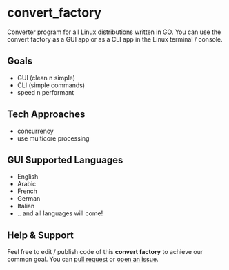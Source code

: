 # convert_factory
Converter program for all Linux distributions written in [GO](https://golang.org). You can use the convert factory as a GUI app or as a CLI app in the Linux terminal / console.

## Goals
- GUI (clean n simple)
- CLI (simple commands)
- speed n performant

## Tech Approaches
- concurrency
- use multicore processing

## GUI Supported Languages
- English
- Arabic
- French
- German
- Italian
- .. and all languages will come!

## Help & Support
Feel free to edit / publish code of this **convert factory** to achieve our common goal. You can [pull request](https://github.com/DevAbanoub/convert_factory/edit/master/pull) or [open an issue](https://github.com/DevAbanoub/convert_factory/edit/master/issue).
